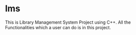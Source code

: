 # lms
This is Library Management System Project using C++. All the Functionalities which a user can do is in this project.
